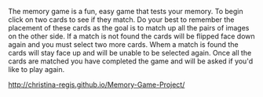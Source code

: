 The memory game is a fun, easy game that tests your memory.  To begin click on two cards to see if they match.  Do your best to remember the placement of these cards as the goal is to match up all the pairs of images on the other side.  If a match is not found the cards will be flipped face down again and you must select two more cards.  Whem a match is found the cards will stay face up and will be unable to be selected again.  Once all the cards are matched you have completed the game and will be asked if you'd like to play again.  

http://christina-regis.github.io/Memory-Game-Project/
